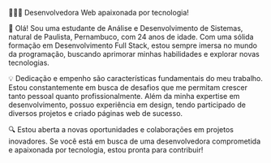


🚀👩‍💻 Desenvolvedora Web apaixonada por tecnologia!

🌟 Olá! Sou uma estudante de Análise e Desenvolvimento de Sistemas, natural de Paulista, Pernambuco, com 24 anos de idade. Com uma sólida formação em Desenvolvimento Full Stack, estou sempre imersa no mundo da programação, buscando aprimorar minhas habilidades e explorar novas tecnologias.

💡 Dedicação e empenho são características fundamentais do meu trabalho. Estou constantemente em busca de desafios que me permitam crescer tanto pessoal quanto profissionalmente. Além da minha expertise em desenvolvimento, possuo experiência em design, tendo participado de diversos projetos e criado páginas web de sucesso.

🔍 Estou aberta a novas oportunidades e colaborações em projetos inovadores. Se você está em busca de uma desenvolvedora comprometida e apaixonada por tecnologia, estou pronta para contribuir!


